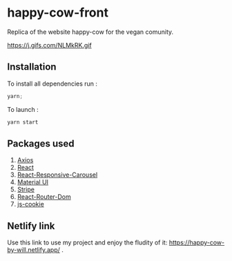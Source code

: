 # happy-cow-front

Replica of the website happy-cow for the vegan comunity.

https://j.gifs.com/NLMkRK.gif

## Installation

To install all dependencies run :

```js
yarn;
```

To launch :

```js
yarn start
```

## Packages used

1. [Axios](https://www.npmjs.com/package/axios)
2. [React](https://reactjs.org/)
3. [React-Responsive-Carousel](https://www.npmjs.com/package/react-responsive-carousel)
4. [Material UI](https://www.npmjs.com/package/@material-ui/core)
5. [Stripe](https://stripe.com/docs/payments/accept-a-payment?integration=elements)
6. [React-Router-Dom](https://reactrouter.com/web/guides/quick-start)
7. [js-cookie](https://www.npmjs.com/package/js-cookie)

## Netlify link

Use this link to use my project and enjoy the fludity of it: https://happy-cow-by-will.netlify.app/ .

